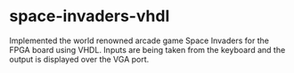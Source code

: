 # space-invaders-vhdl
Implemented the world renowned arcade game Space Invaders for the FPGA board using VHDL. Inputs are being taken from the keyboard and the output is displayed over the VGA port.
